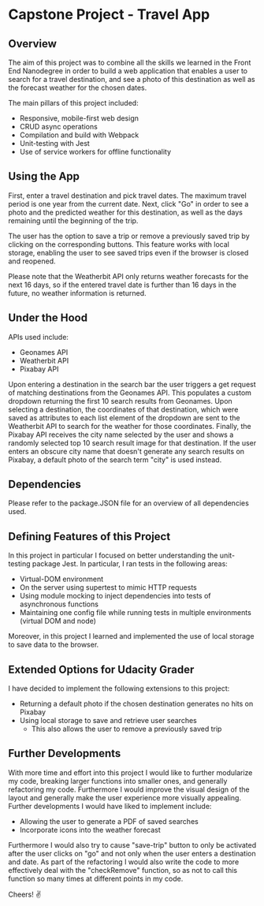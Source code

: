 # Capstone Project - Travel App

## Overview

The aim of this project was to combine all the skills we learned in the Front End Nanodegree in order to build a web application that enables a user to search for a travel destination, and see a photo of this destination as well as the forecast weather for the chosen dates.

The main pillars of this project included:

* Responsive, mobile-first web design
* CRUD async operations
* Compilation and build with Webpack
* Unit-testing with Jest
* Use of service workers for offline functionality

## Using the App

First, enter a travel destination and pick travel dates. The maximum travel period is one year from the current date. Next, click "Go" in order to see a photo and the predicted weather for this destination, as well as the days remaining until the beginning of the trip.

The user has the option to save a trip or remove a previously saved trip by clicking on the corresponding buttons. This feature works with local storage, enabling the user to see saved trips even if the browser is closed and reopened.

Please note that the Weatherbit API only returns weather forecasts for the next 16 days, so if the entered travel date is further than 16 days in the future, no weather information is returned.

## Under the Hood

APIs used include:

* Geonames API
* Weatherbit API
* Pixabay API

Upon entering a destination in the search bar the user triggers a get request of matching destinations from the Geonames API. This populates a custom dropdown returning the first 10 search results from Geonames. Upon selecting a destination, the coordinates of that destination, which were saved as attributes to each list element of the dropdown are sent to the Weatherbit API to search for the weather for those coordinates. Finally, the Pixabay API receives the city name selected by the user and shows a randomly selected top 10 search result image for that destination. If the user enters an obscure city name that doesn't generate any search results on Pixabay, a default photo of the search term "city" is used instead.

## Dependencies

Please refer to the package.JSON file for an overview of all dependencies used.

## Defining Features of this Project

In this project in particular I focused on better understanding the unit-testing package Jest. In particular, I ran tests in the following areas:

* Virtual-DOM environment
* On the server using supertest to mimic HTTP requests
* Using module mocking to inject dependencies into tests of asynchronous functions
* Maintaining one config file while running tests in multiple environments (virtual DOM and node)

Moreover, in this project I learned and implemented the use of local storage to save data to the browser.

## Extended Options for Udacity Grader

I have decided to implement the following extensions to this project:

* Returning a default photo if the chosen destination generates no hits on Pixabay
* Using local storage to save and retrieve user searches
  * This also allows the user to remove a previously saved trip

## Further Developments

With more time and effort into this project I would like to further modularize my code, breaking larger functions into smaller ones, and generally refactoring my code. Furthermore I would improve the visual design of the layout and generally make the user experience more visually appealing. Further developments I would have liked to implement include:

* Allowing the user to generate a PDF of saved searches
* Incorporate icons into the weather forecast

Furthermore I would also try to cause "save-trip" button to only be activated after the
user clicks on "go" and not only when the user enters a destination and date. As part of the refactoring I would also write the code to more effectively deal with the "checkRemove" function, so as not to call this function so many times at different points in my code.

Cheers! :v:
